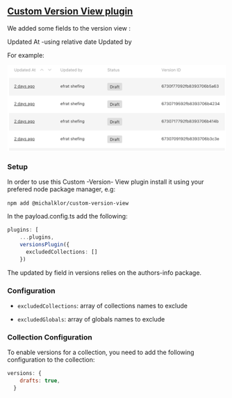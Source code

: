 ## [Custom Version View plugin](./src/index.ts)

We added some fields to the version view :

Updated At -using relative date
Updated by

For example:

![img.png](./images/img.png)

### Setup

In order to use this Custom -Version- View plugin install it using your prefered node package manager, e.g:

`npm add @michalklor/custom-version-view`

In the payload.config.ts add the following:

```typescript
plugins: [
    ...plugins,
    versionsPlugin({
      excludedCollections: []
    })
```
The updated by field in versions relies on the authors-info package.

### Configuration

- `excludedCollections`: array of collections names to exclude

- `excludedGlobals`: array of globals names to exclude

### Collection Configuration

To enable versions for a collection, you need to add the following configuration to the collection:

```javascript
versions: {
    drafts: true,
  }
```

